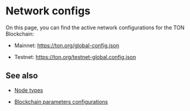 # Network configs

On this page, you can find the active network configurations for the TON Blockchain:

- Mainnet: https://ton.org/global-config.json

- Testnet: https://ton.org/testnet-global.config.json

## See also

- [Node types](/v3/documentation/infra/nodes/node-types)

- [Blockchain parameters configurations](/v3/documentation/network/configs/blockchain-configs)